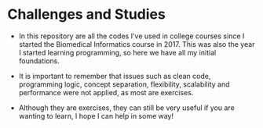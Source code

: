 # Challenges and Studies

- In this repository are all the codes I've used in college courses since I started the Biomedical Informatics course in 2017. This was also the year I started learning programming, so here we have all my initial foundations.

- It is important to remember that issues such as clean code, programming logic, concept separation, flexibility, scalability and performance were not applied, as most are exercises.

- Although they are exercises, they can still be very useful if you are wanting to learn, I hope I can help in some way!
